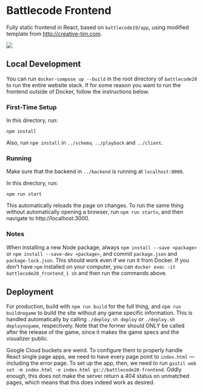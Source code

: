 # Battlecode Frontend

Fully static frontend in React, based on `battlecode19/app`, using modified template from http://creative-tim.com. 

![](screenshot.png)

## Local Development

You can run `docker-compose up --build` in the root directory of `battlecode20` to run the entire website stack. If for some reason you want to run the frontend outside of Docker, follow the instructions below.

### First-Time Setup

In this directory, run:

```
npm install
```

Also, run `npm install` in `../schema`, `../playback` and `../client`.

### Running

Make sure that the backend in `../backend` is running at `localhost:8000`.

In this directory, run:

```
npm run start
```

This automatically reloads the page on changes. To run the same thing without automatically opening a browser, run `npm run startx`, and then navigate to http://localhost:3000.

### Notes

When installing a new Node package, always `npm install --save <package>` or `npm install --save-dev <package>`, and commit `package.json` and `package-lock.json`. This should work even if we run it from Docker. If you don't have `npm` installed on your computer, you can `docker exec -it battlecode20_frontend_1 sh` and then run the commands above.

## Deployment

For production, build with `npm run build` for the full thing, and `npm run buildnogame` to build the site without any game specific information. This is handled automatically by calling `./deploy.sh deploy` or `./deploy.sh deploynogame`, respectively. Note that the former should ONLY be called after the release of the game, since it makes the game specs and the visualizer public.

Google Cloud buckets are weird. To configure them to properly handle React single page apps, we need to have every page point to `index.html` — including the error page. To set up the app, then, we need to run `gsutil web set -m index.html -e index.html gs://battlecode20-frontend`. Oddly enough, this does not make the server return a 404 status on unmatched pages, which means that this does indeed work as desired.
